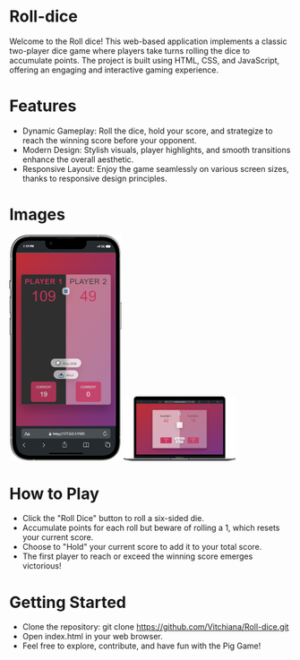 # Roll-dice
Welcome to the Roll dice! This web-based application implements a classic two-player dice game where players take turns rolling the dice to accumulate points. The project is built using HTML, CSS, and JavaScript, offering an engaging and interactive gaming experience.

# Features
- Dynamic Gameplay: Roll the dice, hold your score, and strategize to reach the winning score before your opponent.
- Modern Design: Stylish visuals, player highlights, and smooth transitions enhance the overall aesthetic.
- Responsive Layout: Enjoy the game seamlessly on various screen sizes, thanks to responsive design principles.

# Images
<img src="/assets/dicesm.png" alt="sm1" width="200"/> <img src="/assets/dicelg2.png" alt="lg" width="200"/>


# How to Play
- Click the "Roll Dice" button to roll a six-sided die.
- Accumulate points for each roll but beware of rolling a 1, which resets your current score.
- Choose to "Hold" your current score to add it to your total score.
- The first player to reach or exceed the winning score emerges victorious!

# Getting Started
- Clone the repository: git clone https://github.com/Vitchiana/Roll-dice.git
- Open index.html in your web browser.
-  Feel free to explore, contribute, and have fun with the Pig Game!
